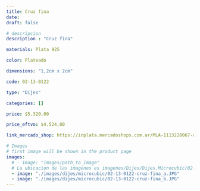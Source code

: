 ```yaml
---
title: Cruz fina
date: 
draft: false

# descripcion
description : "Cruz fina"

materials: Plata 925

color: Plateado

dimensions: "1,2cm x 2cm"

code: 02-13-0122

type: "Dijes"

categories: []

price: $5.320,00

price_eftvo: $4.524,00

link_mercado_shop: https://inplata.mercadoshops.com.ar/MLA-1113228067-dije-cruz-fina-plata-925-y-cristal-cubic--súper-delicada-_JM

# Images
# first image will be shown in the product page
images:
  # - image: "images/path_to_image"
  # La ubicacion de las imagenes es imagenes/Dijes/Dijes.Microcubic/02-13-0122-cruz-fina
  - image: "./images/dijes/microcubic/02-13-0122-cruz-fina_a.JPG"
  - image: "./images/dijes/microcubic/02-13-0122-cruz-fina_b.JPG"
---
```

